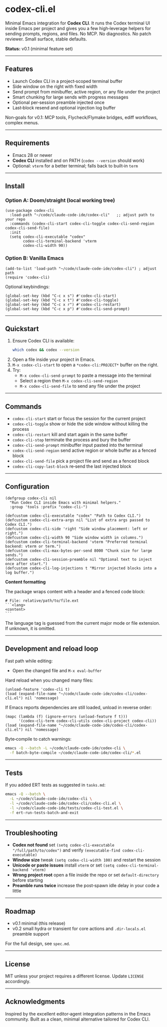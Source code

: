 # codex-cli.el

Minimal Emacs integration for **Codex CLI**. It runs the Codex terminal UI inside Emacs per project and gives you a few high‑leverage helpers for sending prompts, regions, and files. No MCP. No diagnostics. No patch reviewer. Small surface, stable defaults.

**Status:** v0.1 (minimal feature set)

---

## Features

- Launch Codex CLI in a project‑scoped terminal buffer
- Side window on the right with fixed width
- Send prompt from minibuffer, active region, or any file under the project
- Smart chunking for large sends with progress messages
- Optional per‑session preamble injected once
- Last‑block resend and optional injection log buffer

Non‑goals for v0.1: MCP tools, Flycheck/Flymake bridges, ediff workflows, complex menus.

---

## Requirements

- Emacs 28 or newer
- **Codex CLI** installed and on PATH (`codex --version` should work)
- Optional: `vterm` for a better terminal; falls back to built‑in `term`

---

## Install

### Option A: Doom/straight (local working tree)

```elisp
(use-package codex-cli
  :load-path "~/code/claude-code-ide/codex-cli"   ;; adjust path to your repo
  :commands (codex-cli-start codex-cli-toggle codex-cli-send-region codex-cli-send-file)
  :init
  (setq codex-cli-executable "codex"
        codex-cli-terminal-backend 'vterm
        codex-cli-width 90))
```

### Option B: Vanilla Emacs

```elisp
(add-to-list 'load-path "~/code/claude-code-ide/codex-cli") ; adjust path
(require 'codex-cli)
```

Optional keybindings:

```elisp
(global-set-key (kbd "C-c x s") #'codex-cli-start)
(global-set-key (kbd "C-c x t") #'codex-cli-toggle)
(global-set-key (kbd "C-c x r") #'codex-cli-restart)
(global-set-key (kbd "C-c x p") #'codex-cli-send-prompt)
```

---

## Quickstart

1. Ensure Codex CLI is available:
   ```bash
   which codex && codex --version
   ```
2. Open a file inside your project in Emacs.
3. `M-x codex-cli-start` to open a `*codex-cli:PROJECT*` buffer on the right.
4. Try:
   - `M-x codex-cli-send-prompt` to paste a message into the terminal
   - Select a region then `M-x codex-cli-send-region`
   - `M-x codex-cli-send-file` to send any file under the project

---

## Commands

- `codex-cli-start` start or focus the session for the current project
- `codex-cli-toggle` show or hide the side window without killing the process
- `codex-cli-restart` kill and start again in the same buffer
- `codex-cli-stop` terminate the process and bury the buffer
- `codex-cli-send-prompt` minibuffer input pasted into the terminal
- `codex-cli-send-region` send active region or whole buffer as a fenced block
- `codex-cli-send-file` pick a project file and send as a fenced block
- `codex-cli-copy-last-block` re‑send the last injected block

---

## Configuration

```elisp
(defgroup codex-cli nil
  "Run Codex CLI inside Emacs with minimal helpers."
  :group 'tools :prefix "codex-cli-")

(defcustom codex-cli-executable "codex" "Path to Codex CLI.")
(defcustom codex-cli-extra-args nil "List of extra args passed to Codex CLI.")
(defcustom codex-cli-side 'right "Side window placement: left or right.")
(defcustom codex-cli-width 90 "Side window width in columns.")
(defcustom codex-cli-terminal-backend 'vterm "Preferred terminal backend: vterm or term.")
(defcustom codex-cli-max-bytes-per-send 8000 "Chunk size for large sends.")
(defcustom codex-cli-session-preamble nil "Optional text to inject once after start.")
(defcustom codex-cli-log-injections t "Mirror injected blocks into a log buffer.")
```

**Content formatting**

The package wraps content with a header and a fenced code block:

````
# File: relative/path/to/file.ext
```<lang>
<content>
```
````

The language tag is guessed from the current major mode or file extension. If unknown, it is omitted.

---

## Development and reload loop

Fast path while editing:

- Open the changed file and `M-x eval-buffer`

Hard reload when you changed many files:

```elisp
(unload-feature 'codex-cli t)
(load (expand-file-name "~/code/claude-code-ide/codex-cli/codex-cli.el") nil 'nomessage)
```

If Emacs reports dependencies are still loaded, unload in reverse order:

```elisp
(mapc (lambda (f) (ignore-errors (unload-feature f t)))
      '(codex-cli-term codex-cli-utils codex-cli-project codex-cli))
(load (expand-file-name "~/code/claude-code-ide/codex-cli/codex-cli.el") nil 'nomessage)
```

Byte‑compile to catch warnings:

```bash
emacs -Q --batch -L ~/code/claude-code-ide/codex-cli \
  -f batch-byte-compile ~/code/claude-code-ide/codex-cli/*.el
```

---

## Tests

If you added ERT tests as suggested in `tasks.md`:

```bash
emacs -Q --batch \
  -L ~/code/claude-code-ide/codex-cli \
  -l ~/code/claude-code-ide/codex-cli/codex-cli.el \
  -l ~/code/claude-code-ide/tests/codex-cli-test.el \
  -f ert-run-tests-batch-and-exit
```

---

## Troubleshooting

- **Codex not found** set `(setq codex-cli-executable "/full/path/to/codex")` and verify `(executable-find codex-cli-executable)`
- **Window size** tweak `(setq codex-cli-width 100)` and restart the session
- **Unicode or paste issues** install `vterm` or set `(setq codex-cli-terminal-backend 'vterm)`
- **Wrong project root** open a file inside the repo or set `default-directory` before starting
- **Preamble runs twice** increase the post‑spawn idle delay in your code a little

---

## Roadmap

- v0.1 minimal (this release)
- v0.2 small hydra or transient for core actions and `.dir-locals.el` preamble support

For the full design, see `spec.md`.

---

## License

MIT unless your project requires a different license. Update `LICENSE` accordingly.

---

## Acknowledgments

Inspired by the excellent editor‑agent integration patterns in the Emacs community. Built as a clean, minimal alternative tailored for Codex CLI.

